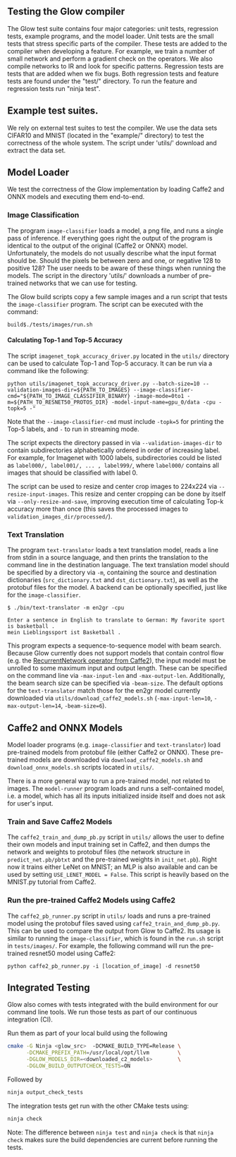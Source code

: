 ## Testing the Glow compiler

The Glow test suite contains four major categories: unit tests, regression
tests, example programs, and the model loader.  Unit tests are the small tests
that stress specific parts of the compiler.  These tests are added to the
compiler when developing a feature. For example, we train a number of small
network and perform a gradient check on the operators.  We also compile networks
to IR and look for specific patterns.  Regression tests are tests that are added
when we fix bugs.  Both regression tests and feature tests are found under the
"test/" directory. To run the feature and regression tests run "ninja test".

## Example test suites.

We rely on external test suites to test the compiler. We use the data sets
CIFAR10 and MNIST (located in the "example/" directory) to test the correctness
of the whole system.  The script under 'utils/' download and extract the data
set.

## Model Loader

We test the correctness of the Glow implementation by loading Caffe2 and ONNX
models and executing them end-to-end.

### Image Classification

The program `image-classifier` loads a model, a png file, and runs a single pass
of inference. If everything goes right the output of the program is identical to
the output of the original (Caffe2 or ONNX) model. Unfortunately, the models do
not usually describe what the input format should be. Should the pixels be
between zero and one, or negative 128 to positive 128? The user needs to be
aware of these things when running the models. The script in the directory
'utils/' downloads a number of pre-trained networks that we can use for testing.

The Glow build scripts copy a few sample images and a run script that tests the
`image-classifier` program. The script can be executed with the command:

  ```
  build$./tests/images/run.sh
  ```

#### Calculating Top-1 and Top-5 Accuracy

The script `imagenet_topk_accuracy_driver.py` located in the `utils/` directory
can be used to calculate Top-1 and Top-5 accuracy. It can be run via a command
like the following:

```
python utils/imagenet_topk_accuracy_driver.py --batch-size=10 --validation-images-dir=${PATH_TO_IMAGES} --image-classifier-cmd="${PATH_TO_IMAGE_CLASSIFIER_BINARY} -image-mode=0to1 -m=${PATH_TO_RESNET50_PROTOS_DIR} -model-input-name=gpu_0/data -cpu -topk=5 -"
```

Note that the `--image-classifier-cmd` must include `-topk=5` for printing the
Top-5 labels, and `-` to run in streaming mode.

The script expects the directory passed in via `--validation-images-dir` to
contain subdirectories alphabetically ordered in order of increasing label. For
example, for Imagenet with 1000 labels, subdirectories could be listed as
`label000/, label001/, ... , label999/`, where `label000/` contains all images
that should be classified with label 0.

The script can be used to resize and center crop images to 224x224 via
`--resize-input-images`. This resize and center cropping can be done by itself
via `--only-resize-and-save`, improving execution time of calculating Top-k
accuracy more than once (this saves the processed images to
`validation_images_dir/processed/`).

### Text Translation

The program `text-translator` loads a text translation model, reads a line from
stdin in a source language, and then prints the translation to the command line
in the destination language. The text translation model should be specified by a
directory via `-m`, containing the source and destination dictionaries
(`src_dictionary.txt` and `dst_dictionary.txt`), as well as the protobuf files
for the model. A backend can be optionally specified, just like for the
`image-classifier`.

```
$ ./bin/text-translator -m en2gr -cpu

Enter a sentence in English to translate to German: My favorite sport is basketball .
mein Lieblingssport ist Basketball .
```

This program expects a sequence-to-sequence model with beam search. Because Glow
currently does not support models that contain control flow (e.g. the
[RecurrentNetwork operator from
Caffe2](https://caffe2.ai/docs/operators-catalogue.html#recurrentnetwork)), the
input model must be unrolled to some maximum input and output length. These can
be specified on the command line via `-max-input-len` and
`-max-output-len`. Additionally, the beam search size can be specified via
`-beam-size`. The default options for the `text-translator` match those for the
en2gr model currently downloaded via `utils/download_caffe2_models.sh`
(`-max-input-len=10`, `-max-output-len=14`, `-beam-size=6`).

## Caffe2 and ONNX Models

Model loader programs (e.g. `image-classifier` and `text-translator`) load
pre-trained models from protobuf file (either Caffe2 or ONNX). These pre-trained
models are downloaded via `download_caffe2_models.sh` and
`download_onnx_models.sh` scripts located in `utils/`.

There is a more general way to run a pre-trained model, not related to images.
The `model-runner` program loads and runs a self-contained model, i.e. a model,
which has all its inputs initialized inside itself and does not ask for user's
input.

### Train and Save Caffe2 Models

The `caffe2_train_and_dump_pb.py` script in `utils/` allows the user to define
their own models and input training set in Caffe2, and then dumps the network
and weights to protobuf files (the network structure in `predict_net.pb/pbtxt`
and the pre-trained weights in `init_net.pb`). Right now it trains either LeNet
on MNIST; an MLP is also available and can be used by setting `USE_LENET_MODEL =
False`. This script is heavily based on the MNIST.py tutorial from Caffe2.

### Run the pre-trained Caffe2 Models using Caffe2

The `caffe2_pb_runner.py` script in `utils/` loads and runs a pre-trained model
using the protobuf files saved using `caffe2_train_and_dump_pb.py`. This can be
used to compare the output from Glow to Caffe2. Its usage is similar to running
the `image-classifier`, which is found in the `run.sh` script in `tests/images/`. For
example, the following command will run the pre-trained resnet50 model using
Caffe2:

```
python caffe2_pb_runner.py -i [location_of_image] -d resnet50
```

## Integrated Testing

Glow also comes with tests integrated with the build environment for our command
line tools. We run those tests as part of our continuous integration (CI).

Run them as part of your local build using the following
```bash
cmake -G Ninja <glow_src>  -DCMAKE_BUILD_TYPE=Release \
      -DCMAKE_PREFIX_PATH=/usr/local/opt/llvm         \
      -DGLOW_MODELS_DIR=<downloaded_c2_models>        \
      -DGLOW_BUILD_OUTPUTCHECK_TESTS=ON
```
Followed by
```bash
ninja output_check_tests
```

The integration tests get run with the other CMake tests using:
```bash
ninja check
```

Note: The difference between `ninja test` and `ninja check` is that
`ninja check` makes sure the build dependencies are current before
running the tests.
